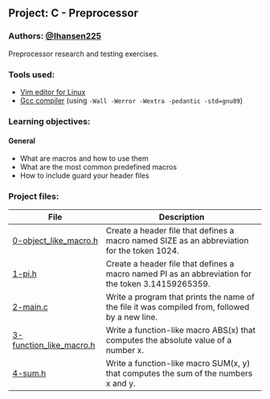 ## Project: C - Preprocessor
### Authors: [@Ihansen225](https://www.github.com/Ihansen225)
Preprocessor research and testing exercises.
### Tools used:
- [Vim editor for Linux](https://www.vim.org/)
- [Gcc compiler](https://gcc.gnu.org/) (using `-Wall -Werror -Wextra -pedantic -std=gnu89`)

### Learning objectives:
#### General
-   What are macros and how to use them
-   What are the most common predefined macros
-   How to include guard your header files

### Project files:

| File                                                                                                                                              | Description                                                                                        |
| ------------------------------------------------------------------------------------------------------------------------------------------------- | -------------------------------------------------------------------------------------------------- |
| [0-object\_like\_macro.h](https://github.com/IHansen225/holbertonschool-low_level_programming/blob/master/preprocessor/0-object_like_macro.h)     | Create a header file that defines a macro named SIZE as an abbreviation for the token 1024.        |
| [1-pi.h](https://github.com/IHansen225/holbertonschool-low_level_programming/blob/master/preprocessor/1-pi.h)                                     | Create a header file that defines a macro named PI as an abbreviation for the token 3.14159265359. |
| [2-main.c](https://github.com/IHansen225/holbertonschool-low_level_programming/blob/master/preprocessor/2-main.c)                                 | Write a program that prints the name of the file it was compiled from, followed by a new line.     |
| [3-function\_like\_macro.h](https://github.com/IHansen225/holbertonschool-low_level_programming/blob/master/preprocessor/3-function_like_macro.h) | Write a function-like macro ABS(x) that computes the absolute value of a number x.                 |
| [4-sum.h](https://github.com/IHansen225/holbertonschool-low_level_programming/blob/master/preprocessor/4-sum.h)                                   | Write a function-like macro SUM(x, y) that computes the sum of the numbers x and y.                |
